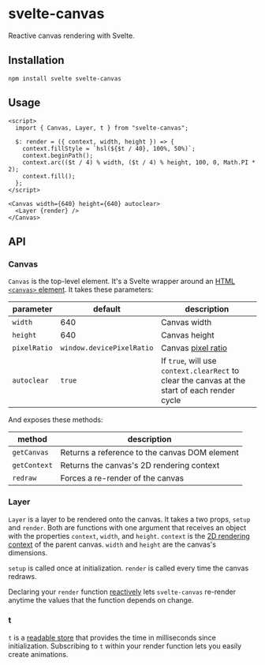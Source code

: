 # svelte-canvas

Reactive canvas rendering with Svelte.

## Installation

`npm install svelte svelte-canvas`

## Usage

```
<script>
  import { Canvas, Layer, t } from "svelte-canvas";

  $: render = ({ context, width, height }) => {
    context.fillStyle = `hsl(${$t / 40}, 100%, 50%)`;
    context.beginPath();
    context.arc(($t / 4) % width, ($t / 4) % height, 100, 0, Math.PI * 2);
    context.fill();
  };
</script>

<Canvas width={640} height={640} autoclear>
  <Layer {render} />
</Canvas>
```

## API

### Canvas

`Canvas` is the top-level element. It's a Svelte wrapper around an [HTML `<canvas>` element](https://developer.mozilla.org/en-US/docs/Web/HTML/Element/canvas). It takes these parameters:

| parameter    | default                   | description                                                                                             |
| ------------ | ------------------------- | ------------------------------------------------------------------------------------------------------- |
| `width`      | 640                       | Canvas width                                                                                            |
| `height`     | 640                       | Canvas height                                                                                           |
| `pixelRatio` | `window.devicePixelRatio` | Canvas [pixel ratio](https://developer.mozilla.org/en-US/docs/Web/API/Window/devicePixelRatio#Examples) |
| `autoclear`  | `true`                    | If `true`, will use `context.clearRect` to clear the canvas at the start of each render cycle           |

And exposes these methods:

| method       | description                                   |
| ------------ | --------------------------------------------- |
| `getCanvas`  | Returns a reference to the canvas DOM element |
| `getContext` | Returns the canvas's 2D rendering context     |
| `redraw`     | Forces a re-render of the canvas              |

### Layer

`Layer` is a layer to be rendered onto the canvas. It takes a two props, `setup` and `render`. Both are functions with one argument that receives an object with the properties `context`, `width`, and `height`. `context` is the [2D rendering context](https://developer.mozilla.org/en-US/docs/Web/API/CanvasRenderingContext2D) of the parent canvas. `width` and `height` are the canvas's dimensions.

`setup` is called once at initialization. `render` is called every time the canvas redraws.

Declaring your `render` function [reactively](https://svelte.dev/docs#3_$_marks_a_statement_as_reactive) lets `svelte-canvas` re-render anytime the values that the function depends on change.

### t

`t` is a [readable store](https://svelte.dev/docs#readable) that provides the time in milliseconds since initialization. Subscribing to `t` within your render function lets you easily create animations.
